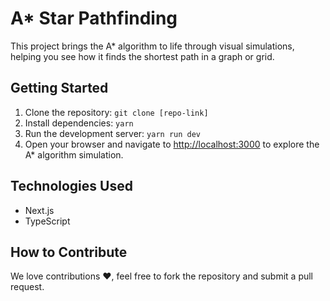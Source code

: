# A* Star Pathfinding

This project brings the A* algorithm to life through visual simulations, helping you see how it finds the shortest path in a graph or grid. 

## Getting Started

1. Clone the repository: `git clone [repo-link]`
2. Install dependencies: `yarn`
3. Run the development server: `yarn run dev`
4. Open your browser and navigate to [http://localhost:3000](http://localhost:3000/) to explore the A* algorithm simulation.

## Technologies Used

- Next.js
- TypeScript

## How to Contribute

We love contributions ❤️, feel free to fork the repository and submit a pull request.